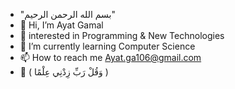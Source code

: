 - "بسم الله الرحمن الرحيم"
- 👋 Hi, I’m Ayat Gamal
- 👀 interested in Programming & New Technologies
- 🌱 I’m currently learning Computer Science
- 📫 How to reach me Ayat.ga106@gmail.com
- 💖 ( وَقُلْ رَبِّ زِدْنِي عِلْمًا ) 
 
<!---
AyatGaa/AyatGaa is a ✨ special ✨ repository because its `README.md` (this file) appears on your GitHub profile.
You can click the Preview link to take a look at your changes.
--->
